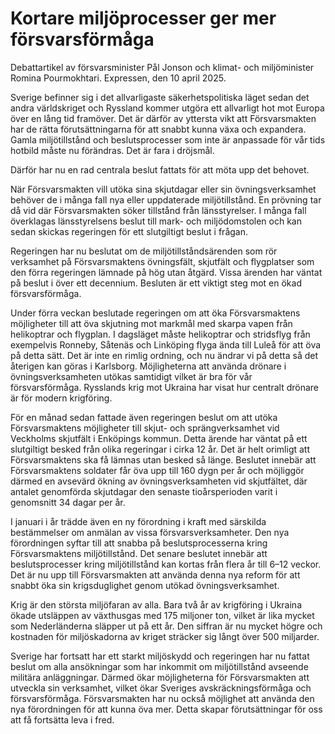 # Kortare miljöprocesser ger mer försvarsförmåga

Debattartikel av försvarsminister Pål Jonson och klimat- och miljöminister Romina Pourmokhtari. Expressen, den 10 april 2025.

Sverige befinner sig i det allvarligaste säkerhetspolitiska läget sedan det andra världskriget och Ryssland kommer utgöra ett allvarligt hot mot Europa över en lång tid framöver. Det är därför av yttersta vikt att Försvarsmakten har de rätta förutsättningarna för att snabbt kunna växa och expandera. Gamla miljötillstånd och beslutsprocesser som inte är anpassade för vår tids hotbild måste nu förändras. Det är fara i dröjsmål.

Därför har nu en rad centrala beslut fattats för att möta upp det behovet.

När Försvarsmakten vill utöka sina skjutdagar eller sin övningsverksamhet behöver de i många fall nya eller uppdaterade miljötillstånd. En prövning tar då vid där Försvarsmakten söker tillstånd från länsstyrelser. I många fall överklagas länsstyrelsens beslut till mark- och miljödomstolen och kan sedan skickas regeringen för ett slutgiltigt beslut i frågan.

Regeringen har nu beslutat om de miljötillståndsärenden som rör verksamhet på Försvarsmaktens övningsfält, skjutfält och flygplatser som den förra regeringen lämnade på hög utan åtgärd. Vissa ärenden har väntat på beslut i över ett decennium. Besluten är ett viktigt steg mot en ökad försvarsförmåga.

Under förra veckan beslutade regeringen om att öka Försvarsmaktens möjligheter till att öva skjutning mot markmål med skarpa vapen från helikoptrar och flygplan. I dagsläget måste helikoptrar och stridsflyg från exempelvis Ronneby, Såtenäs och Linköping flyga ända till Luleå för att öva på detta sätt. Det är inte en rimlig ordning, och nu ändrar vi på detta så det återigen kan göras i Karlsborg. Möjligheterna att använda drönare i övningsverksamheten utökas samtidigt vilket är bra för vår försvarsförmåga. Rysslands krig mot Ukraina har visat hur centralt drönare är för modern krigföring.

För en månad sedan fattade även regeringen beslut om att utöka Försvarsmaktens möjligheter till skjut- och sprängverksamhet vid Veckholms skjutfält i Enköpings kommun. Detta ärende har väntat på ett slutgiltigt besked från olika regeringar i cirka 12 år. Det är helt orimligt att Försvarsmaktens ska få lämnas utan besked så länge. Beslutet innebär att Försvarsmaktens soldater får öva upp till 160 dygn per år och möjliggör därmed en avsevärd ökning av övningsverksamheten vid skjutfältet, där antalet genomförda skjutdagar den senaste tioårsperioden varit i genomsnitt 34 dagar per år.

I januari i år trädde även en ny förordning i kraft med särskilda bestämmelser om anmälan av vissa försvarsverksamheter. Den nya förordningen syftar till att snabba på beslutsprocesserna kring Försvarsmaktens miljötillstånd. Det senare beslutet innebär att beslutsprocesser kring miljötillstånd kan kortas från flera år till 6–12 veckor. Det är nu upp till Försvarsmakten att använda denna nya reform för att snabbt öka sin krigsduglighet genom utökad övningsverksamhet.

Krig är den största miljöfaran av alla. Bara två år av krigföring i Ukraina ökade utsläppen av växthusgas med 175 miljoner ton, vilket är lika mycket som Nederländerna släpper ut på ett år. Den siffran är nu mycket högre och kostnaden för miljöskadorna av kriget sträcker sig långt över 500 miljarder.

Sverige har fortsatt har ett starkt miljöskydd och regeringen har nu fattat beslut om alla ansökningar som har inkommit om miljötillstånd avseende militära anläggningar. Därmed ökar möjligheterna för Försvarsmakten att utveckla sin verksamhet, vilket ökar Sveriges avskräckningsförmåga och försvarsförmåga. Försvarsmakten har nu också möjlighet att använda den nya förordningen för att kunna öva mer. Detta skapar förutsättningar för oss att få fortsätta leva i fred.
